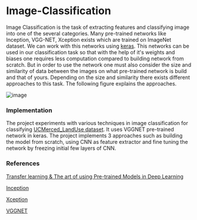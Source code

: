 # Image-Classification

Image Classification is the task of extracting features and classifying image into one of the several categories. Many pre-trained networks like Inception, VGG-NET, Xception exists which are trained on ImageNet dataset. We can work with this networks using [keras](https://www.pyimagesearch.com/2017/03/20/imagenet-vggnet-resnet-inception-xception-keras/). This networks can be used in our classification task so that with the help of it's weights and biases one requires less computation compared to building network from scratch. But in order to use the network one must also consider the size and similarity of data between the images on what pre-trained network is build and that of yours. Depending on the size and similarity there exists different approaches to this task. The following figure explains the approaches.

![image](https://user-images.githubusercontent.com/20052459/45668768-9f9aff80-bb3b-11e8-84b8-2a499ac0c87c.png)

### Implementation

The project experiments with various techniques in image classification for classifying [UCMerced_LandUse dataset](http://weegee.vision.ucmerced.edu/datasets/landuse.html). It uses VGGNET pre-trained network in keras. The project implements 3 approaches such as building the model from scratch, using CNN as feature extractor and fine tuning the network by freezing initial few layers of CNN.

### References
[Transfer learning & The art of using Pre-trained Models in Deep Learning](https://www.analyticsvidhya.com/blog/2017/06/transfer-learning-the-art-of-fine-tuning-a-pre-trained-model/)

[Inception](https://towardsdatascience.com/a-simple-guide-to-the-versions-of-the-inception-network-7fc52b863202)

[Xception](https://www.kdnuggets.com/2017/08/intuitive-guide-deep-network-architectures.html/2)

[VGGNET](https://machinelearningmastery.com/use-pre-trained-vgg-model-classify-objects-photographs/)
